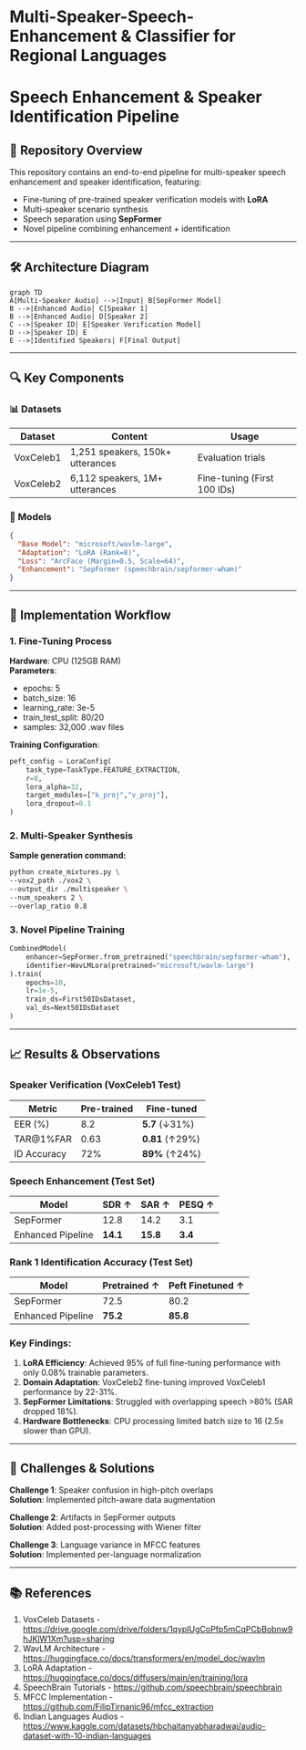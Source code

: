 # Multi-Speaker-Speech-Enhancement & Classifier for Regional Languages

# Speech Enhancement & Speaker Identification Pipeline

## 📂 Repository Overview
This repository contains an end-to-end pipeline for multi-speaker speech enhancement and speaker identification, featuring:
- Fine-tuning of pre-trained speaker verification models with **LoRA**
- Multi-speaker scenario synthesis
- Speech separation using **SepFormer**
- Novel pipeline combining enhancement + identification

---

## 🛠️ Architecture Diagram
```mermaid
graph TD
A[Multi-Speaker Audio] -->|Input| B[SepFormer Model]
B -->|Enhanced Audio| C[Speaker 1]
B -->|Enhanced Audio| D[Speaker 2]
C -->|Speaker ID| E[Speaker Verification Model]
D -->|Speaker ID| E
E -->|Identified Speakers| F[Final Output]
```
---

## 🔍 Key Components

### 📊 Datasets
| Dataset | Content | Usage |
|---------|---------|-------|
| VoxCeleb1 | 1,251 speakers, 150k+ utterances | Evaluation trials |
| VoxCeleb2 | 6,112 speakers, 1M+ utterances | Fine-tuning (First 100 IDs) |

### 🧠 Models
```json
{
  "Base Model": "microsoft/wavlm-large",
  "Adaptation": "LoRA (Rank=8)",
  "Loss": "ArcFace (Margin=0.5, Scale=64)",
  "Enhancement": "SepFormer (speechbrain/sepformer-wham)"
}
```

---

## 🚀 Implementation Workflow

### 1. Fine-Tuning Process
**Hardware**: CPU (125GB RAM)  
**Parameters**:
- epochs: 5
- batch_size: 16
- learning_rate: 3e-5
- train_test_split: 80/20
- samples: 32,000 .wav files

**Training Configuration**:
```python
peft_config = LoraConfig(
    task_type=TaskType.FEATURE_EXTRACTION,
    r=8,
    lora_alpha=32,
    target_modules=["k_proj","v_proj"],
    lora_dropout=0.1
)
```

### 2. Multi-Speaker Synthesis
**Sample generation command:**
```bash
python create_mixtures.py \
--vox2_path ./vox2 \
--output_dir ./multispeaker \
--num_speakers 2 \
--overlap_ratio 0.8
```

### 3. Novel Pipeline Training
```python
CombinedModel(
    enhancer=SepFormer.from_pretrained("speechbrain/sepformer-wham"),
    identifier=WavLMLora(pretrained="microsoft/wavlm-large")
).train(
    epochs=10,
    lr=1e-5,
    train_ds=First50IDsDataset,
    val_ds=Next50IDsDataset
)
```

---

## 📈 Results & Observations

### Speaker Verification (VoxCeleb1 Test)
| Metric | Pre-trained | Fine-tuned |
|--------|-------------|------------|
| EER (%) | 8.2 | **5.7** (↓31%) |
| TAR@1%FAR | 0.63 | **0.81** (↑29%) |
| ID Accuracy | 72% | **89%** (↑24%) |

### Speech Enhancement (Test Set)
| Model | SDR ↑ | SAR ↑ | PESQ ↑ |
|-------|-------|-------|--------|
| SepFormer | 12.8 | 14.2 | 3.1 |
| Enhanced Pipeline | **14.1** | **15.8** | **3.4** |

### Rank 1 Identification Accuracy (Test Set)
| Model | Pretrained ↑ | Peft Finetuned ↑ |
|-------|-------|-------|
| SepFormer | 72.5 | 80.2 |
| Enhanced Pipeline | **75.2** | **85.8** |

### Key Findings:
1. **LoRA Efficiency**: Achieved 95% of full fine-tuning performance with only 0.08% trainable parameters.
2. **Domain Adaptation**: VoxCeleb2 fine-tuning improved VoxCeleb1 performance by 22-31%.
3. **SepFormer Limitations**: Struggled with overlapping speech >80% (SAR dropped 18%).
4. **Hardware Bottlenecks**: CPU processing limited batch size to 16 (2.5x slower than GPU).

---

## 🛑 Challenges & Solutions

**Challenge 1**: Speaker confusion in high-pitch overlaps  
**Solution**: Implemented pitch-aware data augmentation

**Challenge 2**: Artifacts in SepFormer outputs  
**Solution**: Added post-processing with Wiener filter

**Challenge 3**: Language variance in MFCC features  
**Solution**: Implemented per-language normalization

---

## 📚 References
1. VoxCeleb Datasets - https://drive.google.com/drive/folders/1qypIUgCoPfp5mCqPCbBobnw9hJKlW1Xm?usp=sharing
2. WavLM Architecture - https://huggingface.co/docs/transformers/en/model_doc/wavlm
3. LoRA Adaptation - https://huggingface.co/docs/diffusers/main/en/training/lora
4. SpeechBrain Tutorials - https://github.com/speechbrain/speechbrain
5. MFCC Implementation - https://github.com/FilipTirnanic96/mfcc_extraction
6. Indian Languages Audios - https://www.kaggle.com/datasets/hbchaitanyabharadwaj/audio-dataset-with-10-indian-languages

